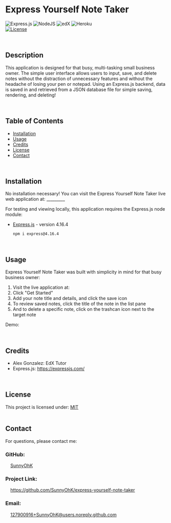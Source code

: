 # Express Yourself Note Taker

![Express.js](https://img.shields.io/badge/express.js-%23404d59.svg?style=for-the-badge&logo=express&logoColor=%2361DAFB) ![NodeJS](https://img.shields.io/badge/node.js-6DA55F?style=for-the-badge&logo=node.js&logoColor=white) ![edX](https://img.shields.io/badge/edX-%2302262B.svg?style=for-the-badge&logo=edX&logoColor=white) ![Heroku](https://img.shields.io/badge/heroku-%23430098.svg?style=for-the-badge&logo=heroku&logoColor=white) <br>
[![License](https://img.shields.io/badge/License-MIT-yellow.svg)](https://choosealicense.com/licenses/mit) 

<br>

## Description
This application is designed for that busy, multi-tasking small business owner. The simple user interface allows users to input, save, and delete notes without the distraction of unnecessary features and without the headache of losing your pen or notepad. Using an Express.js backend, data is saved in and retrieved from a JSON database file for simple saving, rendering, and deleting!

<br>

## Table of Contents

- [Installation](#installation)
- [Usage](#usage)
- [Credits](#credits)
- [License](#license)
- [Contact](#contact)

<br>

## Installation

No installation necessary! You can visit the Express Yourself Note Taker live web application at:  _________

For testing and viewing locally, this application requires the Express.js node module:
- [Express.js](https://www.npmjs.com/package/express) - version 4.16.4

      npm i express@4.16.4
      
<br>

## Usage 
Express Yourself Note Taker was built with simplicity in mind for that busy business owner:
  1. Visit the live application at:
  2. Click "Get Started"
  3. Add your note title and details, and click the save icon
  4. To review saved notes, click the title of the note in the list pane
  5. And to delete a specific note, click on the trashcan icon next to the target note

Demo:

<br>


## Credits

- Alex Gonzalez: EdX Tutor 
- Express.js: https://expressjs.com/

<br>

## License
This project is licensed under: [MIT](https://choosealicense.com/licenses/mit/)
<br><br>

## Contact

For questions, please contact me:

### GitHub: 
  &nbsp;&nbsp;&nbsp; [SunnyOhK](https://github.com/SunnyOhK)

### Project Link: 
  &nbsp;&nbsp;&nbsp; https://github.com/SunnyOhK/express-yourself-note-taker
### Email: 
  &nbsp;&nbsp;&nbsp; 127900916+SunnyOhK@users.noreply.github.com
